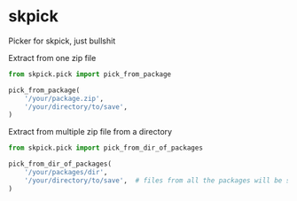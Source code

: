 # skpick

Picker for skpick, just bullshit

Extract from one zip file

```python
from skpick.pick import pick_from_package

pick_from_package(
    '/your/package.zip',
    '/your/directory/to/save',
)
```

Extract from multiple zip file from a directory

```python
from skpick.pick import pick_from_dir_of_packages

pick_from_dir_of_packages(
    '/your/packages/dir',
    '/your/directory/to/save',  # files from all the packages will be stored to this directory
)
```
